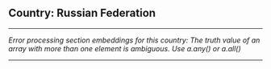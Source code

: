 ## Country: Russian Federation

---

*Error processing section embeddings for this country: The truth value of an array with more than one element is ambiguous. Use a.any() or a.all()*

---
